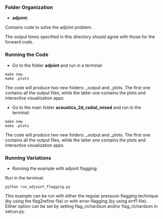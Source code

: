 ### Folder Organization
* **adjoint:**

Contains code to solve the adjoint problem.

The output times specified in this directory should agree with those for the
forward code.

### Running the Code

* Go to the folder **adjoint** and run in a terminal:

```
make new
make .plots
```

The code will produce two new folders: _output and _plots. 
The first one contains all the output files, while the latter one contains the plots and interactive visualization apps.

* Go to the main folder **acoustics_2d_radial_mixed** and run in the terminal:

```
make new
make .plots
```

The code will produce two new folders: _output and _plots. 
The first one contains all the output files, while the latter one contains the plots and interactive visualization apps.

### Running Variations

* Running the example with adjoint flagging:

Run in the terminal:

```
python run_adjoint_flagging.py
```

This example can be run with either the regular pressure-flagging technique (by using the flag2refine file) or with error-flagging (by using errf1 file). Either option can be set by setting flag_richardson and/or flag_richardson in setrun.py.